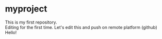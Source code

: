 # myproject
This is my first repository.
<br>
Editing for the first time.
Let's edit this and push on remote platform (github)
Hello!
